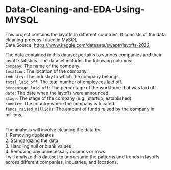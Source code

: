 # Data-Cleaning-and-EDA-Using-MYSQL
This project contains the layoffs in different countries. It consists of the data cleaning process I used in MySQL.
<br>Data Source: https://www.kaggle.com/datasets/swaptr/layoffs-2022 

The data contained in this dataset pertains to various companies and their layoff statistics. The dataset includes the following columns:
<br>`company`: The name of the company.
<br>`location`: The location of the company.
<br>`industry`: The industry to which the company belongs.
<br>`total_laid_off`: The total number of employees laid off.
<br>`percentage_laid_off`: The percentage of the workforce that was laid off.
<br>`date`: The date when the layoffs were announced.
<br>`stage`: The stage of the company (e.g., startup, established).
<br>`country`: The country where the company is located.
<br>`funds_raised_millions`: The amount of funds raised by the company in millions.

<br>The analysis will involve cleaning the data by 
<br>1. Removing duplicates
<br>2. Standardizing the data 
<br>3. Handling null or blank values
<br>4. Removing any unnecessary columns or rows.
<br>I will analyze this dataset to understand the patterns and trends in layoffs across different companies, industries, and locations. 
